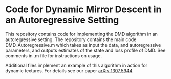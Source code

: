 # Code for Dynamic Mirror Descent in an Autoregressive Setting
This repository contains code for implementing the DMD algorithm in an autoregressive setting. The repository contains the main code DMD_Autoregressive.m which takes as input the data, and autoregressive parameters, and outputs estimates of the state and loss profile of DMD. See comments in .m file for instructions on usage.

Additional files implement an example of this algorithm in action for dynamic textures. For details see our paper [arXiv 1307.5944](http://arxiv.org/abs/1307.5944). 


